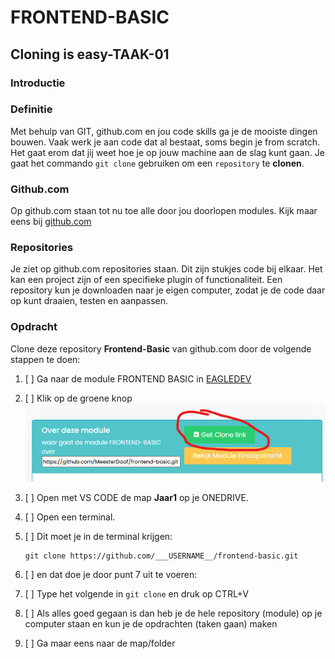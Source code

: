 # FRONTEND-BASIC

## Cloning is easy-TAAK-01

### Introductie

### Definitie

Met behulp van GIT, github.com en jou code skills ga je de mooiste dingen bouwen. Vaak werk je aan code dat al bestaat, soms begin je from scratch. Het gaat erom dat jij weet hoe je op jouw machine aan de slag kunt gaan. Je gaat het commando `git clone` gebruiken om een `repository` te __clonen__.

### Github.com

Op github.com staan tot nu toe alle door jou doorlopen modules. Kijk maar eens bij [github.com](https://github.com)

### Repositories

Je ziet op github.com repositories staan. Dit zijn stukjes code bij elkaar. Het kan een project zijn of een specifieke plugin of functionaliteit.
Een repository kun je downloaden naar je eigen computer, zodat je de code daar op kunt draaien, testen en aanpassen.

### Opdracht

Clone deze repository __Frontend-Basic__ van github.com door de volgende stappen te doen:

1. [ ] Ga naar de module FRONTEND BASIC in [EAGLEDEV](https://eagledev.nl)
2. [ ] Klik op de groene knop ![Groene knop](images/clone.png)
3. [ ] Open met VS CODE de map __Jaar1__ op je ONEDRIVE.
4. [ ] Open een terminal.
5. [ ] Dit moet je in de terminal krijgen:

    ```terminal
    git clone https://github.com/___USERNAME__/frontend-basic.git
    ```

6. [ ] en dat doe je door punt 7 uit te voeren:
7. [ ] Type het volgende in `git clone` en druk op CTRL+V
8. [ ] Als alles goed gegaan is dan heb je de hele repository (module) op je computer staan en kun je de opdrachten (taken gaan) maken
9. [ ] Ga maar eens naar de map/folder
